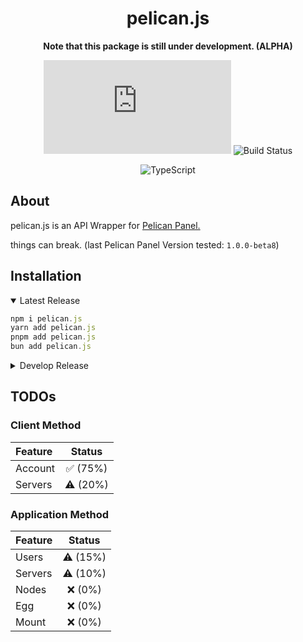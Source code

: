 <div align="middle">

# pelican.js

**Note that this package is still under development. (ALPHA)**

![NPM](https://img.shields.io/npm/v/pelican.js?style=for-the-badge)
![Build Status](https://img.shields.io/github/actions/workflow/status/hexaaagon/pelican.js/publish-latest.yml?style=for-the-badge)

![TypeScript](https://img.shields.io/badge/typescript-%23007ACC.svg?style=for-the-badge&logo=typescript&logoColor=white)

</div>

## About

pelican.js is an API Wrapper for [Pelican Panel.](https://pelican.dev/)

things can break.
(last Pelican Panel Version tested: `1.0.0-beta8`)

## Installation

<details open>
  <summary>Latest Release</summary>
  
  ```js
  npm i pelican.js
  yarn add pelican.js
  pnpm add pelican.js
  bun add pelican.js
  ```
</details>

<details>
  <summary>Develop Release</summary>
  
  ```js
  npm i pelican.js@develop
  yarn add pelican.js@develop
  pnpm add pelican.js@develop
  bun add pelican.js@develop
  ```
</details>

## TODOs

### Client Method

| Feature |  Status  |
| :------ | :------: |
| Account | ✅ (75%) |
| Servers | ⚠️ (20%) |

### Application Method

| Feature |  Status  |
| :------ | :------: |
| Users   | ⚠️ (15%) |
| Servers | ⚠️ (10%) |
| Nodes   | ❌ (0%)  |
| Egg     | ❌ (0%)  |
| Mount   | ❌ (0%)  |
